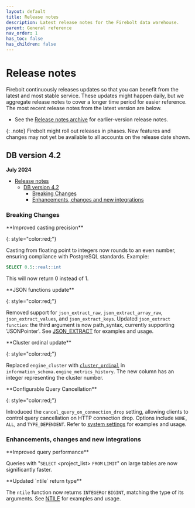 ```yaml
---
layout: default
title: Release notes
description: Latest release notes for the Firebolt data warehouse.
parent: General reference
nav_order: 1
has_toc: false
has_children: false
---
```


# Release notes

Firebolt continuously releases updates so that you can benefit from the latest and most stable service. These updates might happen daily, but we aggregate release notes to cover a longer time period for easier reference. The most recent release notes from the latest version are below. 

- See the [Release notes archive](../release-notes/release-notes-archive.md) for earlier-version release notes.

{: .note}
Firebolt might roll out releases in phases. New features and changes may not yet be available to all accounts on the release date shown.

## DB version 4.2
**July 2024**

- [Release notes](#release-notes)
  - [DB version 4.2](#db-version-42)
    - [Breaking Changes](#breaking-changes)
    - [Enhancements, changes and new integrations](#enhancements-changes-and-new-integrations)

### Breaking Changes 

<!--- FIR-33028 --->**Improved casting precision**
{: style="color:red;"}

Casting from floating point to integers now rounds to an even number, ensuring compliance with PostgreSQL standards. 
Example: 
```sql
SELECT 0.5::real::int
``` 
This will now return 0 instead of 1. 

<!--- FIR-33869---> **JSON functions update**
{: style="color:red;"}

Removed support for `json_extract_raw`, `json_extract_array_raw`, `json_extract_values`, and `json_extract_keys`. Updated `json_extract function`: the third argument is now path_syntax, currently supporting 'JSONPointer'. See [JSON_EXTRACT](../sql_reference/../../sql_reference/functions-reference/JSON/json-extract.md) for examples and usage. 

<!--- FIR-32486---> **Cluster ordinal update**
{: style="color:red;"}

Replaced `engine_cluster` with [`cluster_ordinal`](../sql_reference/../../sql_reference/information-schema/engine-metrics-history.md) in `information_schema.engine_metrics_history`. The new column has an integer representing the cluster number.

<!--- FIR-34090 ---> **Configurable Query Cancellation**
{: style="color:red;"}

Introduced the `cancel_query_on_connection_drop` setting, allowing clients to control query cancellation on HTTP connection drop. Options include `NONE`, `ALL`, and `TYPE_DEPENDENT`. Refer to [system settings](../system-settings.md) for examples and usage. 

### Enhancements, changes and new integrations

<!--- FIR-33699---> **Improved query performance**

Queries with "`SELECT` <project_list> `FROM` <table> `LIMIT` <limit>" on large tables are now significantly faster.

<!--- FIR-32118---> **Updated `ntile` return type**

The `ntile` function now returns `INTEGER`or `BIGINT`, matching the type of its arguments. See [NTILE](../sql_reference/../../sql_reference/functions-reference/window/ntile.md) for examples and usage. 




